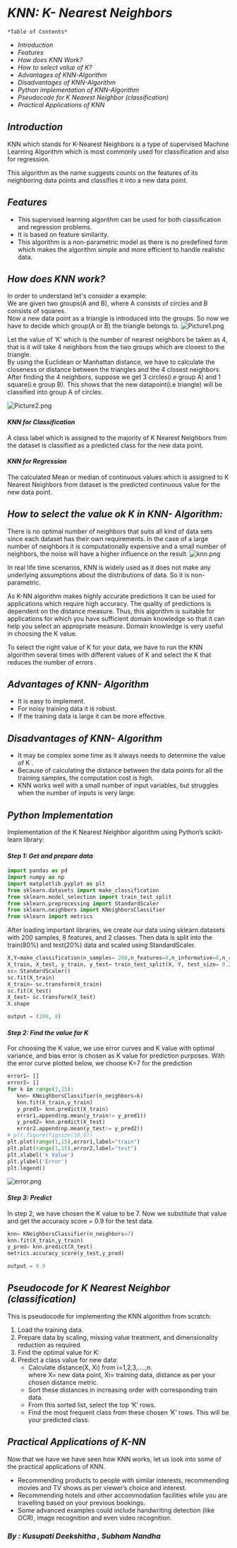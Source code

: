 # *KNN: K- Nearest Neighbors* 

`*Table of Contents*`

* _*Introduction*_
* _*Features*_
* _*How does KNN Work?*_
* _*How to select value of K?*_
* _*Advantages of KNN-Algorithm*_
* _*Disadvantages of KNN-Algorithm*_
* _*Python implementation of KNN-Algorithm*_
* _*Pseudocode for K Nearest Neighbor (classification)*_
* _*Practical Applications of KNN*_

## *Introduction*
KNN which stands for K-Nearest Neighbors is a type of supervised Machine Learning Algorithm which is most commonly used for classification and also for regression.  

This algorithm as the name suggests counts on the features of its neighboring data points and classifies it into a new data point. 

## *Features*
* This supervised learning algorithm can be used for both classification and regression problems. 
* It is based on feature similarity.
* This algorithm is a non-parametric model as there is no predefined form which makes the algorithm simple and more efficient to handle realistic data.

## *How does KNN work?*
In order to understand let's consider a example:  
We are given two groups(A and B), where A consists of circles and B consists of squares.  
Now a new data point as a triangle is introduced into the groups. So now we have to decide which group(A or B) the triangle belongs to.
![Picture1.png](attachment:Picture1.png)

Let the value of ‘K’ which is the number of nearest neighbors be taken as 4, that is it will take 4 neighbors from the two groups which are closest to the triangle.  
By using the Euclidean or Manhattan distance, we have to calculate the closeness or distance between the triangles and the 4 closest neighbors. 
After finding the 4 neighbors, suppose we get 3 circles(i.e group A) and 1 square(i.e group B). This shows that the new datapoint(i.e triangle) will be classified into group A of circles. 

![Picture2.png](attachment:Picture2.png)

#### *KNN for Classification*
A class label which is assigned to the majority of K Nearest Neighbors from the dataset is classified as a predicted class for the new data point.
#### *KNN for Regression*
The calculated Mean or median of continuous values which is  assigned to K Nearest Neighbors from dataset is the predicted continuous value for the new data point.

## *How to select the value ok K in KNN- Algorithm:*
There is no optimal number of neighbors that suits all kind of data sets since each dataset has their own requirements. In the case of a large number of neighbors it is computationally expensive and a small number of neighbors, the noise will have a higher influence on the result.
![knn.png](attachment:knn.png)

In real life time scenarios, KNN is widely used as it does not make any underlying assumptions about the distributions of data. So it is non-parametric.

As K-NN algorithm makes highly accurate predictions it can be used for applications which require high accuracy. The quality of predictions is dependent on the distance measure. Thus, this algorithm is suitable for applications for which you have sufficient domain knowledge so that it can help you select an appropriate measure. Domain knowledge is very useful in choosing the K value.

To select the right value of K for your data, we have to run the KNN algorithm several times with different values of K and select the K that reduces the number of errors .

## *Advantages of KNN- Algorithm* 
* It is easy to implement.
* For noisy training data it is robust.
* If the training data is large it can be more effective.

## *Disadvantages of KNN- Algorithm* 
* It may be complex some time as it always needs to determine the value of K .
* Because of calculating the distance between the data points for all the training samples, the computation cost is high.
* KNN works well with a small number of input variables, but struggles when the number of inputs is very large.

## *Python Implementation*
Implementation of the K Nearest Neighbor algorithm using Python’s scikit-learn library:
#### *Step 1: Get and prepare data*
```python
import pandas as pd
import numpy as np
import matplotlib.pyplot as plt
from sklearn.datasets import make_classification
from sklearn.model_selection import train_test_split
from sklearn.preprocessing import StandardScaler
from sklearn.neighbors import KNeighborsClassifier 
from sklearn import metrics   
```
After loading important libraries, we create our data using sklearn.datasets with 200 samples, 8 features, and 2 classes. Then data is split into the train(80%) and test(20%) data and scaled using StandardScaler.
```python
X,Y=make_classification(n_samples= 200,n_features=8,n_informative=8,n_redundant=0,n_repeated=0,n_classes=2,random_state=14)
X_train, X_test, y_train, y_test= train_test_split(X, Y, test_size= 0.2,random_state=32)
sc= StandardScaler()
sc.fit(X_train)
X_train= sc.transform(X_train)
sc.fit(X_test)
X_test= sc.transform(X_test)
X.shape
```
```python
output = (200, 8)
 ```
 #### *Step 2: Find the value for K*
 For choosing the K value, we use error curves and K value with optimal variance, and bias error is chosen as K value for prediction purposes. With the error curve plotted below, we choose K=7 for the prediction
 ```python
error1= []
error2= []
for k in range(1,15):
    knn= KNeighborsClassifier(n_neighbors=k)
    knn.fit(X_train,y_train)
    y_pred1= knn.predict(X_train)
    error1.append(np.mean(y_train!= y_pred1))
    y_pred2= knn.predict(X_test)
    error2.append(np.mean(y_test!= y_pred2))
# plt.figure(figsize(10,5))
plt.plot(range(1,15),error1,label="train")
plt.plot(range(1,15),error2,label="test")
plt.xlabel('k Value')
plt.ylabel('Error')
plt.legend()
```
![error.png](attachment:error.png)

#### *Step 3: Predict*
In step 2, we have chosen the K value to be 7. Now we substitute that value and get the accuracy score = 0.9 for the test data.
```python
knn= KNeighborsClassifier(n_neighbors=7)
knn.fit(X_train,y_train)
y_pred= knn.predict(X_test)
metrics.accuracy_score(y_test,y_pred)
```
```python
output = 0.9
```
## *Pseudocode for K Nearest Neighbor (classification)* 
This is pseudocode for implementing the KNN algorithm from scratch:

1. Load the training data.
2. Prepare data by scaling, missing value treatment, and dimensionality reduction as required.
3. Find the optimal value for K:
4. Predict a class value for new data:
    * Calculate distance(X, Xi) from i=1,2,3,….,n.  
      where X= new data point, Xi= training data, distance as per your chosen distance metric.
    * Sort these distances in increasing order with corresponding train data.
    * From this sorted list, select the top ‘K’ rows.
    * Find the most frequent class from these chosen ‘K’ rows. This will be your predicted class.
   
## *Practical Applications of K-NN*
Now that we have we have seen how KNN works, let us look into some of the practical applications of KNN.

* Recommending products to people with similar interests, recommending movies and TV shows as per viewer’s choice and interest.
* Recommending hotels and other accommodation facilities while you are travelling based on your previous bookings.
* Some advanced examples could include handwriting detection (like OCR), image recognition and even video recognition.

### *By : Kusupati Deekshitha , Subham Nandha*
 
  
